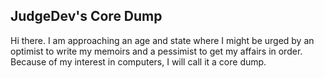 ## JudgeDev's Core Dump

Hi there. I am approaching an age and state where I might be urged by an optimist to write my memoirs and a pessimist to get my affairs in order. Because of my interest in computers, I will call it a core dump.
